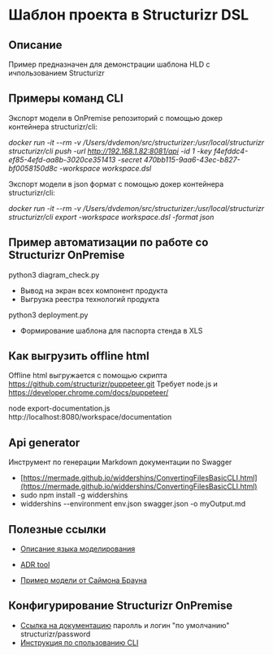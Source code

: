 # Шаблон проекта в Structurizr DSL

## Описание

Пример предназначен для демонстрации шаблона HLD с ичпользованием Structurizr

## Примеры команд CLI

Экспорт модели в OnPremise репозиторий с помощью докер контейнера structurizr/cli:

*docker run -it --rm -v /Users/dvdemon/src/structurizer:/usr/local/structurizr structurizr/cli push -url http://192.168.1.82:8081/api -id 1 -key f4efddc4-ef85-4efd-aa8b-3020ce351413 -secret 470bb115-9aa6-43ec-b827-bf0058150d8c -workspace workspace.dsl*

Экспорт модели в json формат с помощью докер контейнера structurizr/cli:

*docker run -it --rm -v /Users/dvdemon/src/structurizer:/usr/local/structurizr structurizr/cli export -workspace workspace.dsl -format json*

## Пример автоматизации по работе со Structurizr OnPremise 

python3 diagram_check.py

* Вывод на экран всех компонент продукта
* Выгрузка реестра технологий продукта

python3 deployment.py
* Формирование шаблона для паспорта стенда в XLS

## Как выгрузить offline html

Offline html выгружается c помощью скрипта https://github.com/structurizr/puppeteer.git
Требует node.js и https://developer.chrome.com/docs/puppeteer/

node export-documentation.js http://localhost:8080/workspace/documentation

## Api generator

Инструмент по генерации Markdown документации по Swagger
* [https://mermade.github.io/widdershins/ConvertingFilesBasicCLI.html](https://mermade.github.io/widdershins/ConvertingFilesBasicCLI.html)
* sudo npm install -g widdershins
* widdershins --environment env.json swagger.json -o myOutput.md

## Полезные ссылки
* [Описание языка моделирования](https://github.com/structurizr/dsl/blob/master/docs/language-reference.md)

* [ADR tool](https://asiermarques.medium.com/implementing-a-workflow-for-your-architecture-decisions-records-ab5b55ee2a9d)

* [Пример модели от Саймона Брауна](https://github.com/structurizr/examples/blob/main/dsl/big-bank-plc/workspace.dsl)

## Конфигурирование Structurizr OnPremise

* [Ссылка на документацию](https://structurizr.com/share/18571/documentation) паролль и логин "по умолчанию" structurizr/password
* [Инструкция по спользованию CLI](https://github.com/structurizr/cli)